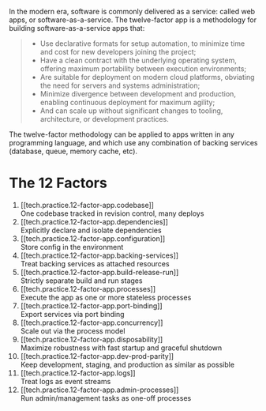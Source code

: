 
In the modern era, software is commonly delivered as a service: called web apps, or software-as-a-service. The twelve-factor app is a methodology for building software-as-a-service apps that:

> - Use declarative formats for setup automation, to minimize time and cost for new developers joining the project;  
> - Have a clean contract with the underlying operating system, offering maximum portability between execution environments;  
> - Are suitable for deployment on modern cloud platforms, obviating the need for servers and systems administration;  
> - Minimize divergence between development and production, enabling continuous deployment for maximum agility;  
> - And can scale up without significant changes to tooling, architecture, or development practices.

The twelve-factor methodology can be applied to apps written in any programming language, and which use any combination of backing services (database, queue, memory cache, etc).

# The 12 Factors
1. [[tech.practice.12-factor-app.codebase]]  
One codebase tracked in revision control, many deploys
2. [[tech.practice.12-factor-app.dependencies]]  
Explicitly declare and isolate dependencies
3. [[tech.practice.12-factor-app.configuration]]  
Store config in the environment
4. [[tech.practice.12-factor-app.backing-services]]  
Treat backing services as attached resources
5. [[tech.practice.12-factor-app.build-release-run]]  
Strictly separate build and run stages
6. [[tech.practice.12-factor-app.processes]]  
Execute the app as one or more stateless processes
7. [[tech.practice.12-factor-app.port-binding]]  
Export services via port binding
8. [[tech.practice.12-factor-app.concurrency]]  
Scale out via the process model
9. [[tech.practice.12-factor-app.disposability]]  
Maximize robustness with fast startup and graceful shutdown
10. [[tech.practice.12-factor-app.dev-prod-parity]]  
Keep development, staging, and production as similar as possible
11. [[tech.practice.12-factor-app.logs]]  
Treat logs as event streams
12. [[tech.practice.12-factor-app.admin-processes]]    
Run admin/management tasks as one-off processes
